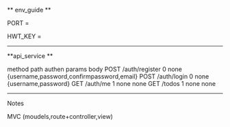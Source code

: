 ** env_guide **

PORT = 

HWT_KEY =

---------

**api_service **

method          path             authen        params      body
POST            /auth/register   0             none        {username,password,confirmpassword,email}
POST            /auth/login      0             none        {username,password}
GET             /auth/me         1             none        none
GET             /todos           1             none        none

-------------------

Notes

MVC (moudels,route+controller,view)